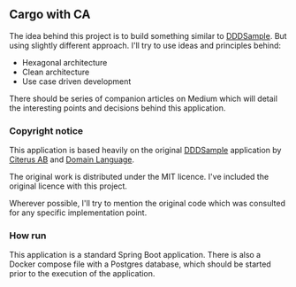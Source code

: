 ## Cargo with CA

The idea behind this project is to build something similar to [DDDSample](https://github.com/citerus/dddsample-core).
But using slightly different approach. I'll try to use ideas and principles behind:

- Hexagonal architecture
- Clean architecture
- Use case driven development

There should be series of companion articles on Medium which will detail the interesting points and decisions behind this
application.

### Copyright notice

This application is based heavily on the original [DDDSample](https://github.com/citerus/dddsample-core) application
by [Citerus AB](http://www.citerus.se/) and [Domain Language](https://www.domainlanguage.com/).

The original work is distributed under the MIT licence. I've included the original licence with this project.

Wherever possible, I'll try to mention the original code which was consulted for any specific implementation point. 

### How run

This application is a standard Spring Boot application. There is also a Docker compose file with a Postgres database,
which should be started prior to the execution of the application.